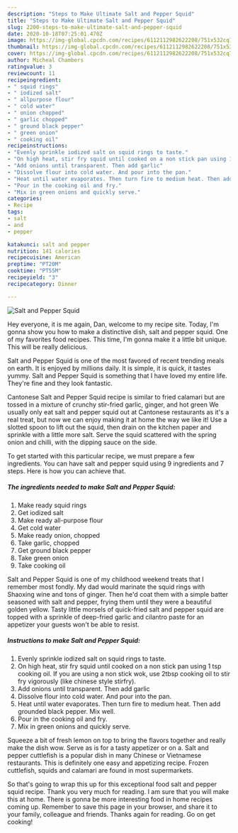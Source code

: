 ```yaml
---
description: "Steps to Make Ultimate Salt and Pepper Squid"
title: "Steps to Make Ultimate Salt and Pepper Squid"
slug: 2200-steps-to-make-ultimate-salt-and-pepper-squid
date: 2020-10-18T07:25:01.470Z
image: https://img-global.cpcdn.com/recipes/6112112982622208/751x532cq70/salt-and-pepper-squid-recipe-main-photo.jpg
thumbnail: https://img-global.cpcdn.com/recipes/6112112982622208/751x532cq70/salt-and-pepper-squid-recipe-main-photo.jpg
cover: https://img-global.cpcdn.com/recipes/6112112982622208/751x532cq70/salt-and-pepper-squid-recipe-main-photo.jpg
author: Micheal Chambers
ratingvalue: 3
reviewcount: 11
recipeingredient:
- " squid rings"
- " iodized salt"
- " allpurpose flour"
- " cold water"
- " onion chopped"
- " garlic chopped"
- " ground black pepper"
- " green onion"
- " cooking oil"
recipeinstructions:
- "Evenly sprinkle iodized salt on squid rings to taste."
- "On high heat, stir fry squid until cooked on a non stick pan using 1 tsp cooking oil. If you are using a non stick wok, use 2tbsp cooking oil to stir fry vigorously (like chinese style stirfry)."
- "Add onions until transparent. Then add garlic"
- "Dissolve flour into cold water. And pour into the pan."
- "Heat until water evaporates. Then turn fire to medium heat. Then add grounded black pepper. Mix well."
- "Pour in the cooking oil and fry."
- "Mix in green onions and quickly serve."
categories:
- Recipe
tags:
- salt
- and
- pepper

katakunci: salt and pepper 
nutrition: 141 calories
recipecuisine: American
preptime: "PT20M"
cooktime: "PT55M"
recipeyield: "3"
recipecategory: Dinner

---
```



![Salt and Pepper Squid](https://img-global.cpcdn.com/recipes/6112112982622208/751x532cq70/salt-and-pepper-squid-recipe-main-photo.jpg)

Hey everyone, it is me again, Dan, welcome to my recipe site. Today, I'm gonna show you how to make a distinctive dish, salt and pepper squid. One of my favorites food recipes. This time, I'm gonna make it a little bit unique. This will be really delicious.

Salt and Pepper Squid is one of the most favored of recent trending meals on earth. It is enjoyed by millions daily. It is simple, it is quick, it tastes yummy. Salt and Pepper Squid is something that I have loved my entire life. They're fine and they look fantastic.

Cantonese Salt and Pepper Squid recipe is similar to fried calamari but are tossed in a mixture of crunchy stir-fried garlic, ginger, and hot green We usually only eat salt and pepper squid out at Cantonese restaurants as it&#39;s a real treat, but now we can enjoy making it at home the way we like it! Use a slotted spoon to lift out the squid, then drain on the kitchen paper and sprinkle with a little more salt. Serve the squid scattered with the spring onion and chilli, with the dipping sauce on the side.


To get started with this particular recipe, we must prepare a few ingredients. You can have salt and pepper squid using 9 ingredients and 7 steps. Here is how you can achieve that.

<!--inarticleads1-->

##### The ingredients needed to make Salt and Pepper Squid:

1. Make ready  squid rings
1. Get  iodized salt
1. Make ready  all-purpose flour
1. Get  cold water
1. Make ready  onion, chopped
1. Take  garlic, chopped
1. Get  ground black pepper
1. Take  green onion
1. Take  cooking oil


Salt and Pepper Squid is one of my childhood weekend treats that I remember most fondly. My dad would marinate the squid rings with Shaoxing wine and tons of ginger. Then he&#39;d coat them with a simple batter seasoned with salt and pepper, frying them until they were a beautiful golden yellow. Tasty little morsels of quick-fried salt and pepper squid are topped with a sprinkle of deep-fried garlic and cilantro paste for an appetizer your guests won&#39;t be able to resist. 

<!--inarticleads2-->

##### Instructions to make Salt and Pepper Squid:

1. Evenly sprinkle iodized salt on squid rings to taste.
1. On high heat, stir fry squid until cooked on a non stick pan using 1 tsp cooking oil. If you are using a non stick wok, use 2tbsp cooking oil to stir fry vigorously (like chinese style stirfry).
1. Add onions until transparent. Then add garlic
1. Dissolve flour into cold water. And pour into the pan.
1. Heat until water evaporates. Then turn fire to medium heat. Then add grounded black pepper. Mix well.
1. Pour in the cooking oil and fry.
1. Mix in green onions and quickly serve.


Squeeze a bit of fresh lemon on top to bring the flavors together and really make the dish wow. Serve as is for a tasty appetizer or on a. Salt and pepper cuttlefish is a popular dish in many Chinese or Vietnamese restaurants. This is definitely one easy and appetizing recipe. Frozen cuttlefish, squids and calamari are found in most supermarkets. 

So that's going to wrap this up for this exceptional food salt and pepper squid recipe. Thank you very much for reading. I am sure that you will make this at home. There is gonna be more interesting food in home recipes coming up. Remember to save this page in your browser, and share it to your family, colleague and friends. Thanks again for reading. Go on get cooking!

